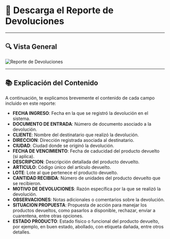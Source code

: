# 📑 Descarga el Reporte de Devoluciones  
  
---
## 🔍 Vista General  
<img src="https://josemaestreb.github.io/docs.bil_v2/_asset/03-%20Reportes/024_reporte_devoluciones_completo.png" alt="Reporte de Devoluciones" loading="lazy"/>  

---
## 📚 Explicación del Contenido  

A continuación, te explicamos brevemente el contenido de cada campo incluido en este reporte:  

- **FECHA INGRESO**: Fecha en la que se registró la devolución en el sistema.  
- **DOCUMENTO DE ENTRADA**: Número de documento asociado a la devolución.  
- **CLIENTE**: Nombre del destinatario que realizó la devolución.  
- **DIRECCION**: Dirección registrada asociada al destinatario.  
- **CIUDAD**: Ciudad donde se originó la devolución.  
- **FECHA DE VENCIMIENTO**: Fecha de caducidad del producto devuelto (si aplica).  
- **DESCRIPCION**: Descripción detallada del producto devuelto.  
- **ARTICULO**: Código único del artículo devuelto.  
- **LOTE**: Lote al que pertenece el producto devuelto.  
- **CANTIDAD RECIBIDA**: Número de unidades del producto devuelto que se recibieron.  
- **MOTIVO DE DEVOLUCIONES**: Razón específica por la que se realizó la devolución.  
- **OBSERVACIONES**: Notas adicionales o comentarios sobre la devolución.  
- **SITUACION PROPUESTA**: Propuesta de acción para manejar los productos devueltos, como pasarlos a disponible, rechazar, enviar a cuarentena, entre otras opciones.  
- **ESTADO PRODUCTO**: Estado físico o funcional del producto devuelto, por ejemplo, en buen estado, abollado, con etiqueta dañada, entre otros detalles.  